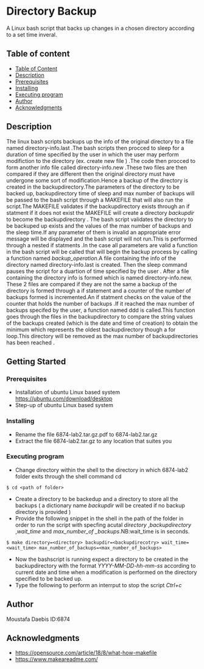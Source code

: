 # Directory Backup

A Linux bash script that backs up changes in a chosen directory according to a set time inveral.
## Table of content
* [Table of Content](#table-of-content)
* [Description](#description)
* [Prerequisites](#prerequisites)
* [Installing](#installing)
* [Executing program](#executing-program)
* [Author](#author)
* [Acknowledgments](#acknowledgments)

## Description
The linux bash scripts backups up the info of the original directory to a file named directory-info.last .The bash scripts then procced to sleep for a duration of time specified by the user in which the user may perform modifiction to the directory (ex. create new file ) .The code then procced to form another info file called directory-info.new .These two files are then compared if they are different then the original directory must have undergone some sort of modification.Hence a backup of the directory is created in the backupdirectory.The parameters of the directory to be backed up, backupdirectory time of sleep and max number of backups will be passed to the bash script through a MAKEFILE that will also run the script.The MAKEFILE validates if the backupdirectory exists through an if statment if it does not exist the MAKEFILE will create a directory *backupdir* to become the backupdirectory . The bash script validates the directory to be backuped up exists and the values of the max number of backups and the sleep time.If any parameter of them is invalid an appropriate error message will be displayed and the bash script will not run.This is performed through a nested if statments .In the case all parameters are valid a function in the bash script will be called that will begin the backup process by calling a function named *backup_operation*.A file containing the info of the directory named directory-info.last is created. Then the sleep command pauses the script for a duartion of time specified by the user . After a file containing the directory info is formed which is named directory-info.new. These 2 files are compared if they are not the same a backup of the directory is formed through a if statement and a counter of the number of backups formed is incremented.An if statment checks on the value of the counter that holds the number of backups .If it reached the max number of backups specifed by the user, a function named ddd is called.This function goes through the files in the backupdirectory to compare the string values of the backups created (which is the date and time of creation) to obtain the minimum which represents the oldest backupdirectory though a for loop.This directory will be removed as the max number of backupdirectories has been reached .

## Getting Started

### Prerequisites 

* Installation of ubuntu Linux based system
https://ubuntu.com/download/desktop
* Step-up of ubuntu Linux based system

### Installing

* Rename the file 6874-lab2.tar.gz.pdf to 6874-lab2.tar.gz
* Extract the file 6874-lab2.tar.gz to any location that suites you

### Executing program

* Change directory within the shell to the directory in which 6874-lab2 folder exits through the shell command cd
```
$ cd <path of folder>
```
* Create a directory to be backedup and a directory to store all the backups ( a dictionary name *backupdir* will be created if no backup directory is provided  )
* Provide the following snippet in the shell in the path of the folder in order to run the script with specfing acutal *directory* ,*backupdirectory* ,*wait_time* and *max_number_of _backups*.NB:wait_time is in seconds.
```
$ make directory=<directory> backupdir=<backupdirecotry> wait_time=<wait_time> max_number_of_backups=<max_number_of_backups>
```
* Now the bashscript is running expect a directory to be created in the backupdirectory with the format *YYYY-MM-DD-hh-mm-ss* according to current date and time when a modification is performed on the directory specified to be backed up.
* Type the following to perform an interrput to stop the script *Ctrl+c*


## Author

Moustafa Daebis
ID:6874


## Acknowledgments
* https://opensource.com/article/18/8/what-how-makefile
* https://www.makeareadme.com/
